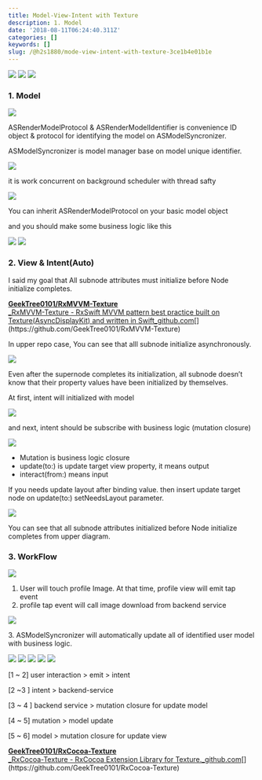 ```yaml
---
title: Model-View-Intent with Texture
description: 1. Model
date: '2018-08-11T06:24:40.311Z'
categories: []
keywords: []
slug: /@h2s1880/mode-view-intent-with-texture-3ce1b4e01b1e
---
```


![](/images/blog/1__gaecppjo99HOwc6cQdwtzw.png)
![](/images/blog/1__qhW165H54x0YCHa66CxV7A.png)
![](/images/blog/1__7jKNFrN__a4Tb2TngUv7L8g.png)

### 1\. Model

![](/images/blog/1__sAglVgbeJqi__T0pEVIzP8A.png)

ASRenderModelProtocol & ASRenderModelIdentifier is convenience ID object & protocol for identifying the model on ASModelSyncronizer.

ASModelSyncronizer is model manager base on model unique identifier.

![](/images/blog/1__rwB6o__BG7IThfmgp4eM8hA.png)

it is work concurrent on background scheduler with thread safty

![](/images/blog/1__vs4RQRnAc__t4__ycnLtR2oQ.png)

You can inherit ASRenderModelProtocol on your basic model object

and you should make some business logic like this

![](/images/blog/1__4XiBTCbUuUzBP1sVTpYU7Q.png)
![](/images/blog/1__QG7vYSOayPBJjusNSFrSOw.png)

### 2\. View & Intent(Auto)

I said my goal that All subnode attributes must initialize before Node initialize completes.

[**GeekTree0101/RxMVVM-Texture**  
_RxMVVM-Texture - RxSwift MVVM pattern best practice built on Texture(AsyncDisplayKit) and written in Swift_github.com](https://github.com/GeekTree0101/RxMVVM-Texture "https://github.com/GeekTree0101/RxMVVM-Texture")[](https://github.com/GeekTree0101/RxMVVM-Texture)

In upper repo case, You can see that alll subnode initialize asynchronously.

![](/images/blog/1__BkG9niN2fHR8__h6B3DLa5Q.png)

Even after the supernode completes its initialization, all subnode doesn’t know that their property values have been initialized by themselves.

At first, intent will initialized with model

![](/images/blog/1__0t4jymhOE5H0redt__sISTw.png)

and next, intent should be subscribe with business logic (mutation closure)

![](/images/blog/1__Aivkga9Nmjc12Qn8mFdZ8w.png)

*   Mutation is business logic closure
*   update(to:) is update target view property, it means output
*   interact(from:) means input

If you needs update layout after binding value. then insert update target node on update(to:) setNeedsLayout parameter.

![](/images/blog/1__K__lprGln46E__NiD__zXn3Bg.png)

You can see that all subnode attributes initialized before Node initialize completes from upper diagram.

### 3\. WorkFlow

![](/images/blog/1__b__OG__upyDorXwhocjRAUkA.gif)

1.  User will touch profile Image. At that time, profile view will emit tap event
2.  profile tap event will call image download from backend service

![](/images/blog/1__o5l5Zk51Xu__pIsiXbBvHxw.png)

3\. ASModelSyncronizer will automatically update all of identified user model with business logic.

![](/images/blog/1__CLTN32Cd4qTO1E__RB7W60Q.png)
![](/images/blog/1__69RVNoB0ggmzTWgngbwDRw.png)
![](/images/blog/1__LRL2EWOmEWEXExPAqyj6__Q.png)
![](/images/blog/1__D3ARjHWZcq9YQQ4mdQLV__Q.png)
![](/images/blog/1__vA3nvcyHZM__kj6qqqXmSiQ.png)

\[1 ~ 2\] user interaction > emit > intent

\[2 ~3 \] intent > backend-service

\[3 ~ 4 \] backend service > mutation closure for update model

\[4 ~ 5\] mutation > model update

\[5 ~ 6\] model > mutation closure for update view

[**GeekTree0101/RxCocoa-Texture**  
_RxCocoa-Texture - RxCocoa Extension Library for Texture._github.com](https://github.com/GeekTree0101/RxCocoa-Texture "https://github.com/GeekTree0101/RxCocoa-Texture")[](https://github.com/GeekTree0101/RxCocoa-Texture)